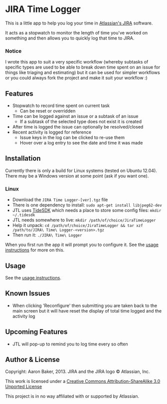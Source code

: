 # JIRA Time Logger #

This is a little app to help you log your time in [Atlassian's JIRA](https://www.atlassian.com/software/jira) software.

It acts as a stopwatch to monitor the length of time you've worked on something and then allows you to quickly log that time to JIRA.

### Notice ###
I wrote this app to suit a very specific workflow (whereby subtasks of specific types are used to be able to break down time spent on an issue for things like triaging and estimating) but it can be used for simpler workflows or you could always fork the project and make it suit your workflow :)

## Features ##
* Stopwatch to record time spent on current task
    + Can be reset or overridden
* Time can be logged against an issue or a subtask of an issue
    + If a subtask of the selected type does not exist it is created
* After time is logged the issue can optionally be resolved/closed
* Recent activity is logged for reference
    + Issue keys in the log can be clicked to re-use them
    + Hover over a log entry to see the date and time it was made

## Installation ##
Currently there is only a build for Linux systems (tested on Ubuntu 12.04). There may be a Windows version at some point (ask if you want one).

### Linux ###
* Download the `JIRA Time Logger-[ver].tgz` file
* There is one dependency to install: `sudo apt-get install libjpeg62-dev`
* JTL uses [TideSDK](http://www.tidesdk.org/) which needs a place to store some config files: `mkdir ~/.tidesdk`
* JTL needs somewhere to live: `mkdir /path/of/choice/JiraTimeLogger`
* Help it unpack: `cd /path/of/choice/JiraTimeLogger && tar xzf /path/to/JIRA\ Time\ Logger-<version>.tgz`
* Then run it: `./JIRA\ Time\ Logger`

When you first run the app it will prompt you to configure it. See the [usage instructions](https://github.com/Lilchef/jira-time-logger/wiki/Usage-instructions) for more on this.

## Usage ##
See the [usage instructions](https://github.com/Lilchef/jira-time-logger/wiki/Usage-instructions).

## Known Issues ##
* When clicking 'Reconfigure' then submitting you are taken back to the main screen but it will have reset the display of total time logged and the activity log

## Upcoming Features ##
* JTL will pop-up to remind you to log time every so often

## Author & License ##
Copyright: Aaron Baker, 2013. JIRA and the JIRA logo &copy; Atlassian, Inc.

This work is licensed under a [Creative Commons Attribution-ShareAlike 3.0 Unported License](http://creativecommons.org/licenses/by-sa/3.0/)

This project is in no way affiliated with or supported by Atlassian.
